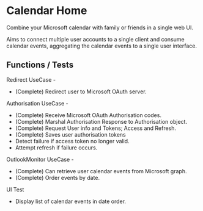 # Calendar Home

Combine your Microsoft calendar with family or friends in a single web UI.

Aims to connect multiple user accounts to a single client and consume calendar events, aggregating the calendar events to a single user interface.

## Functions / Tests

Redirect UseCase - 

- (Complete) Redirect user to Microsoft OAuth server.

Authorisation UseCase -

- (Complete) Receive Microsoft OAuth Authorisation codes.
- (Complete) Marshal Authorisation Response to Authorisation object.
- (Complete) Request User info and Tokens; Access and Refresh.
- (Complete) Saves user authorisation tokens
- Detect failure if access token no longer valid.
- Attempt refresh if failure occurs.

OutlookMonitor UseCase -

- (Complete) Can retrieve user calendar events from Microsoft graph.
- (Complete) Order events by date.

UI Test

- Display list of calendar events in date order.

